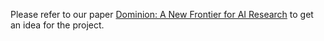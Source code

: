 Please refer to our paper [Dominion: A New Frontier for AI Research](paper.pdf) to get an idea for the project.

